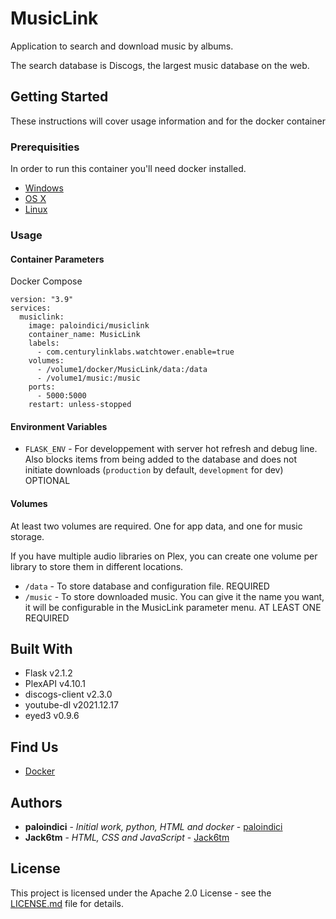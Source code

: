 # MusicLink

Application to search and download music by albums.

The search database is Discogs, the largest music database on the web.

## Getting Started

These instructions will cover usage information and for the docker container 

### Prerequisities

In order to run this container you'll need docker installed.

* [Windows](https://docs.docker.com/windows/started)
* [OS X](https://docs.docker.com/mac/started/)
* [Linux](https://docs.docker.com/linux/started/)

### Usage

#### Container Parameters

Docker Compose

```shell
version: "3.9"
services:
  musiclink:
    image: paloindici/musiclink
    container_name: MusicLink
    labels:
      - com.centurylinklabs.watchtower.enable=true
    volumes:
      - /volume1/docker/MusicLink/data:/data
      - /volume1/music:/music
    ports:
      - 5000:5000
    restart: unless-stopped
```

#### Environment Variables

* `FLASK_ENV` - For developpement with server hot refresh and debug line. Also blocks items from being added to the database and does not initiate downloads (`production` by default, `development` for dev) OPTIONAL

#### Volumes

At least two volumes are required. One for app data, and one for music storage. 

If you have multiple audio libraries on Plex, you can create one volume per library to store them in different locations.

* `/data` - To store database and configuration file. REQUIRED
* `/music` - To store downloaded music. You can give it the name you want, it will be configurable in the MusicLink parameter menu. AT LEAST ONE REQUIRED

## Built With

* Flask v2.1.2
* PlexAPI v4.10.1
* discogs-client v2.3.0
* youtube-dl v2021.12.17
* eyed3 v0.9.6

## Find Us

* [Docker](https://hub.docker.com/repository/docker/paloindici/musiclink)

## Authors

* **paloindici** - *Initial work, python, HTML and docker* - [paloindici](https://github.com/jordanboucher42)
* **Jack6tm** - *HTML, CSS and JavaScript* - [Jack6tm](https://github.com/Jack6tm)

## License

This project is licensed under the Apache 2.0 License - see the [LICENSE.md](https://github.com/jordanboucher42/MusicLink/blob/master/LICENSE.md) file for details.